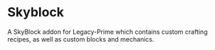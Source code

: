 # Skyblock

A SkyBlock addon for Legacy-Prime which contains custom crafting recipes, as well as custom blocks and mechanics.
